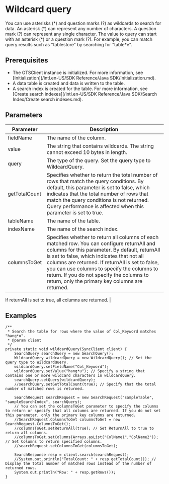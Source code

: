 # Wildcard query

You can use asterisks \(\*\) and question marks \(?\) as wildcards to search for data. An asterisk \(\*\) can represent any number of characters. A question mark \(?\) can represent any single character. The value to query can start with an asterisk \(\*\) or a question mark \(?\). For example, you can match query results such as "tablestore" by searching for "table\*e".

## Prerequisites

-   The OTSClient instance is initialized. For more information, see [Initialization](/intl.en-US/SDK Reference/Java SDK/Initialization.md).
-   A data table is created and data is written to the table.
-   A search index is created for the table. For more information, see [Create search indexes](/intl.en-US/SDK Reference/Java SDK/Search Index/Create search indexes.md).

## Parameters

|Parameter|Description|
|---------|-----------|
|fieldName|The name of the column.|
|value|The string that contains wildcards. The string cannot exceed 10 bytes in length.|
|query|The type of the query. Set the query type to WildcardQuery.|
|getTotalCount|Specifies whether to return the total number of rows that match the query conditions. By default, this parameter is set to false, which indicates that the total number of rows that match the query conditions is not returned. Query performance is affected when this parameter is set to true. |
|tableName|The name of the table.|
|indexName|The name of the search index.|
|columnsToGet|Specifies whether to return all columns of each matched row. You can configure returnAll and columns for this parameter. By default, returnAll is set to false, which indicates that not all columns are returned. If returnAll is set to false, you can use columns to specify the columns to return. If you do not specify the columns to return, only the primary key columns are returned.

If returnAll is set to true, all columns are returned. |

## Examples

```
/**
 * Search the table for rows where the value of Col_Keyword matches "hang*u".
 * @param client
 */
private static void wildcardQuery(SyncClient client) {
    SearchQuery searchQuery = new SearchQuery();
    WildcardQuery wildcardQuery = new WildcardQuery(); // Set the query type to WildcardQuery.
    wildcardQuery.setFieldName("Col_Keyword");
    wildcardQuery.setValue("hang*u"); // Specify a string that contains one or more wildcard characters in wildcardQuery.
    searchQuery.setQuery(wildcardQuery);
    //searchQuery.setGetTotalCount(true); // Specify that the total number of matched rows is returned.

    SearchRequest searchRequest = new SearchRequest("sampleTable", "sampleSearchIndex", searchQuery);
    // You can set the columnsToGet parameter to specify the columns to return or specify that all columns are returned. If you do not set this parameter, only the primary key columns are returned.
    //SearchRequest.ColumnsToGet columnsToGet = new SearchRequest.ColumnsToGet();
    //columnsToGet.setReturnAll(true); // Set ReturnAll to true to return all columns.
    //columnsToGet.setColumns(Arrays.asList("ColName1","ColName2")); // Set Columns to return specified columns.
    //searchRequest.setColumnsToGet(columnsToGet);

    SearchResponse resp = client.search(searchRequest);
    //System.out.println("TotalCount: " + resp.getTotalCount()); // Display the total number of matched rows instead of the number of returned rows.
    System.out.println("Row: " + resp.getRows());
}
```


